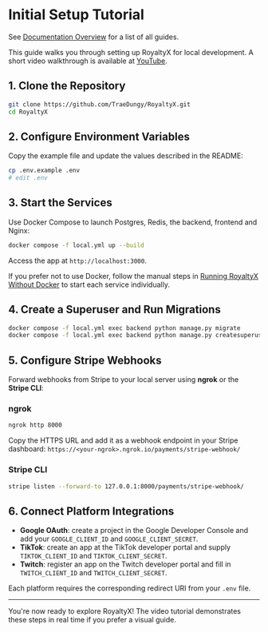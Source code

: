 # Initial Setup Tutorial
See [Documentation Overview](DOCUMENTATION_OVERVIEW.md) for a list of all guides.


This guide walks you through setting up RoyaltyX for local development. A short video walkthrough is available at [YouTube](https://youtu.be/dQw4w9WgXcQ).

## 1. Clone the Repository
```bash
git clone https://github.com/TraeDungy/RoyaltyX.git
cd RoyaltyX
```

## 2. Configure Environment Variables
Copy the example file and update the values described in the README:
```bash
cp .env.example .env
# edit .env
```

## 3. Start the Services
Use Docker Compose to launch Postgres, Redis, the backend, frontend and Nginx:
```bash
docker compose -f local.yml up --build
```
Access the app at `http://localhost:3000`.

If you prefer not to use Docker, follow the manual steps in
[Running RoyaltyX Without Docker](NON_DOCKER_SETUP.md) to start each
service individually.

## 4. Create a Superuser and Run Migrations
```bash
docker compose -f local.yml exec backend python manage.py migrate
docker compose -f local.yml exec backend python manage.py createsuperuser
```

## 5. Configure Stripe Webhooks
Forward webhooks from Stripe to your local server using **ngrok** or the **Stripe CLI**:

### ngrok
```bash
ngrok http 8000
```
Copy the HTTPS URL and add it as a webhook endpoint in your Stripe dashboard:
`https://<your-ngrok>.ngrok.io/payments/stripe-webhook/`

### Stripe CLI
```bash
stripe listen --forward-to 127.0.0.1:8000/payments/stripe-webhook/
```

## 6. Connect Platform Integrations
- **Google OAuth**: create a project in the Google Developer Console and add your `GOOGLE_CLIENT_ID` and `GOOGLE_CLIENT_SECRET`.
- **TikTok**: create an app at the TikTok developer portal and supply `TIKTOK_CLIENT_ID` and `TIKTOK_CLIENT_SECRET`.
- **Twitch**: register an app on the Twitch developer portal and fill in `TWITCH_CLIENT_ID` and `TWITCH_CLIENT_SECRET`.

Each platform requires the corresponding redirect URI from your `.env` file.

---

You're now ready to explore RoyaltyX! The video tutorial demonstrates these steps in real time if you prefer a visual guide.
